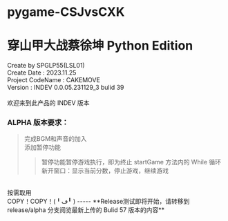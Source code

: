 # pygame-CSJvsCXK
# 穿山甲大战蔡徐坤 Python Edition
Create by SPGLP55(LSL01)
<br />
Create Date : 2023.11.25
<br />
Project CodeName : CAKEMOVE
<br />
Version : INDEV 0.0.05.231129_3 bulid 39
<br />
<br />
欢迎来到此产品的 INDEV 版本
<br />
### ALPHA 版本要求：
> 完成BGM和声音的加入
> <br />
> 添加暂停功能
> <br />
>> 暂停功能暂停游戏执行，即为终止 startGame 方法内的 While 循环
>> <br />
>> 新开窗口：显示当前分数，停止游戏，继续游戏
<br />
按需取用
<br />
COPY！COPY！(╹ڡ╹ )
-----
**Release测试即将开始，请转移到 release/alpha 分支阅览最新上传的 Bulid 57 版本的内容**
